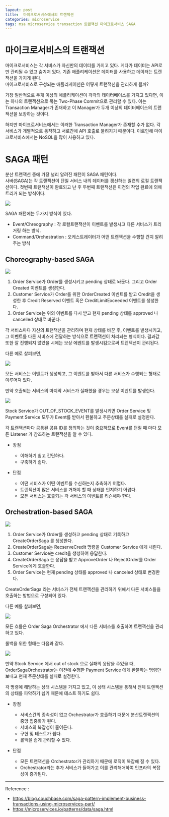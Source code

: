```yaml
---
layout: post
title:  마이크로서비스에서의 트랜잭션
categories: microservice
tags: msa microservice transaction 트랜잭션 마이크로서비스 SAGA
---
```


# 마이크로서비스의 트랜잭션

마이크로서비스는 각 서비스가 자신만의 데이터를 가지고 있다. 게다가 데이터는 API로만 관리될 수 있고 숨겨져 있다.
기존 애플리케이션은 데이터를 사용하고 데이터는 트랜잭션을 가지게 된다.  
마이크로서비스로 구성되는 애플리케이션은 어떻게 트랜잭션을 관리하게 될까?


가장 일반적으로 두개 이상의 애플리케이션이 각각의 데이터베이스를 가지고 있다면, 이는 하나의 트랜잭션으로 묶는 Two-Phase Commit으로 관리할 수 있다.
이는 Transaction Manager가 존재하고 이 Manager가 두개 이상의 데이터베이스의 트랜잭션을 보장하는 것이다.  

하지만 마이크로서비스에서는 이러한 Transaction Manager가 존재할 수가 없다. 각 서비스가 개별적으로 동작하고 서로간에 API 호출로 불려지기 때문이다. 이로인해 마이크로서비스에서는 NoSQL을 많이 사용하고 있다.

# SAGA 패턴

분산 트랜잭션 중에 가장 널리 알려진 패턴이 SAGA 패턴이다.  
사바(SAGA)는 각 트랜잭션이 단일 서비스 내의 데이터를 갱신하는 일련의 로컬 트랜잭션이다. 첫번째 트랜잭션이 완료되고 난 후 두번째 트랜잭션은 이전의 작업 완료에 의해 트리거 되는 방식이다.

![](https://microservices.io/i/data/saga.jpg)

SAGA 패턴에는 두가지 방식이 있다.
- Event/Chreography : 각 로컬트랜잭션이 이벤트를 발생시고 다른 서비스가 트리거링 하는 방식.
- Command/Orchestration : 오케스트레이터가 어떤 트랜잭션을 수행할 건지 알려주는 방식

## Choreography-based SAGA

![](https://microservices.io/i/data/Saga_Choreography_Flow.001.jpeg)

1. Order Service가 Order를 생성시키고 pending 상태로 놔둔다. 그리고 Order Created 이벤트를 생성한다.
1. Customer Service가 Order를 위한 OrderCreated 이벤트를 받고 Credit을 생성한 후 Credit Reserved 이벤트 혹은 CreditLimitExceeded 이벤트를 생성한다.
1. Order Service는 위의 이벤트를 다시 받고 현재 pending 상태를 approved  나 cancelled  상태로 바꾼다. 


각 서비스마다 자신의 트랜잭션을 관리하며 현재 상태를 바꾼 후, 이벤트를 발생시키고, 그 이벤트를 다른 서비스에 전달하는 방식으로 트랜잭션이 처리되는 형식이다. 결과값 또한 잘 진행되지 않았을 시에는 보상 에벤트를 발생시킴으로써 트랜잭션이 관리된다.

다른 예로 살펴보면, 

![](https://blog.couchbase.com/wp-content/uploads/2018/01/Screen-Shot-2018-01-09-at-6.13.39-PM-768x817.png)

모든 서비스는 이벤트가 생성되고, 그 이벤트를 받아서 다른 서비스가 수행되는 형태로 이루어져 있다.

만약 호출되는 서비스의 마지막 서비스가 실패했을 경우는 보상 이벤트를 발생한다.

![](https://blog.couchbase.com/wp-content/uploads/2018/01/Screen-Shot-2018-01-09-at-6.36.17-PM-768x526.png)

Stock Service가 OUT_OF_STOCK_EVENT를 발생시키면 Order Service 및 Payment Service 모두가 Event를 받아서 환불하고 주문상태를 실패로 설정한다.

각 트랜잭션마다 공통된 공유 ID를 정의하는 것이 중요하므로 Event를 던질 때 마다 모든 Listener 가 참조하는 트랜잭션을 알 수 있다.

- 장점
    - 이해하기 쉽고 간단하다.
    - 구축하기 쉽다.

- 단점
    - 어떤 서비스가 어떤 이벤트를 수신하는지 추측하기 어렵다.
    - 트랜잭션이 많은 서비스를 거쳐야 할 때 상태를 인지하기 어렵다.
    - 모든 서비스는 호출되는 각 서비스의 이벤트를 리슨해야 한다.


## Orchestration-based SAGA

![](https://microservices.io/i/data/Saga_Orchestration_Flow.001.jpeg)

1. Order Service가 Order를 생성하고 pending 상태로 기록하고 CreateOrderSaga 를 생성한다.
1. CreateOrderSaga는 RecserveCredit 명령을 Customer Service 에게 내린다.
1. Customer Service는 credit을 생성하여 응답한다.
1. CreateOrderSaga 는 응답을 받고 ApproveOrder 나 RejectOrder를 Order Service에게 호출한다.
1. Order Service는 현재 pending 상태를 approved 나 canceled 상태로 변경한다.

CreateOrderSaga 라는 서비스가 전체 트랜잭션을 관리하기 위해서 다른 서비스들을 호출하는 방법으로 구성되어 있다.

다른 예를 살펴보면,

![](https://blog.couchbase.com/wp-content/uploads/2018/01/Screen-Shot-2018-01-11-at-7.40.54-PM-768x470.png)

모든 흐름은 Order Saga Orchestrator 에서 다른 서비스를 호출하여 트랜잭션을 관리하고 있다.

롤백을 위한 형태는 다음과 같다.

![](https://blog.couchbase.com/wp-content/uploads/2018/01/Screen-Shot-2018-01-11-at-7.41.06-PM-768x489.png)

만약 Stock Service 에서 out of stock 으로 실패의 응답을 주었을 때, OrderSagaOrchestrator는 이전에 수행한 Payment Service 에게 환불하는 명령만 보내고 현재 주문상태를 실패로 설정한다.

각 명령에 해당하는 상태 시스템을 가지고 있고, 이 상태 시스템을 통해서 전체 트랜잭션의 상태를 파악하기 쉽기 때문에 테스트 하기도 쉽다.

- 장점
    - 서비스간의 종속성이 없고 Orchestrator가 호출하기 때문에 분산트랜잭션의 중앙 집중화가 된다.
    - 서비스의 복잡성이 줄어든다.
    - 구현 및 테스트가 쉽다.
    - 롤백을 쉽게 관리할 수 있다.

- 단점
    - 모든 트랜잭션을 Orchestrator가 관리하기 때문에 로직이 복잡해 질 수 있다.
    - Orchestrator라는 추가 서비스가 들어가고 이를 관리해애하여 인프라의 복잡성이 증가된다.

---

Reference : 
- https://blog.couchbase.com/saga-pattern-implement-business-transactions-using-microservices-part/
- https://microservices.io/patterns/data/saga.html


